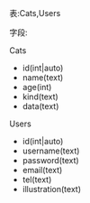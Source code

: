 表:Cats,Users

字段:

Cats

* id(int|auto)
* name(text)
* age(int)
* kind(text)
* data(text)

Users

* id(int|auto)
* username(text)
* password(text)
* email(text)
* tel(text)
* illustration(text)